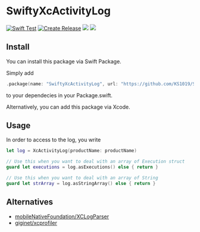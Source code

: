 # SwiftyXcActivityLog
[![Swift Test](https://github.com/KS1019/SwiftyXcActivityLog/actions/workflows/swift.yml/badge.svg)](https://github.com/KS1019/SwiftyXcActivityLog/actions/workflows/swift.yml)
[![Create Release](https://github.com/KS1019/SwiftyXcActivityLog/actions/workflows/main.yml/badge.svg)](https://github.com/KS1019/SwiftyXcActivityLog/actions/workflows/main.yml)
[![](https://img.shields.io/endpoint?url=https%3A%2F%2Fswiftpackageindex.com%2Fapi%2Fpackages%2FKS1019%2FSwiftyXcActivityLog%2Fbadge%3Ftype%3Dswift-versions)](https://swiftpackageindex.com/KS1019/SwiftyXcActivityLog)
[![](https://img.shields.io/endpoint?url=https%3A%2F%2Fswiftpackageindex.com%2Fapi%2Fpackages%2FKS1019%2FSwiftyXcActivityLog%2Fbadge%3Ftype%3Dplatforms)](https://swiftpackageindex.com/KS1019/SwiftyXcActivityLog)

## Install
You can install this package via Swift Package. 

Simply add 
```swift 
.package(name: "SwiftyXcActivityLog", url: "https://github.com/KS1019/SwiftyXcActivityLog", .upToNextMajor(from: "0.0.5"))
```
to your dependecies in your Package.swift.

Alternatively, you can add this package via Xcode.

## Usage
In order to access to the log, you write
```swift
let log = XcActivityLog(productName: productName)

// Use this when you want to deal with an array of Execution struct
guard let executions = log.asExecutions() else { return } 

// Use this when you want to deal with an array of String
guard let strArray = log.asStringArray() else { return }
```

## Alternatives
- [mobileNativeFoundation/XCLogParser](https://github.com/mobileNativeFoundation/XCLogParser)
- [giginet/xcprofiler](https://github.com/giginet/xcprofiler)
